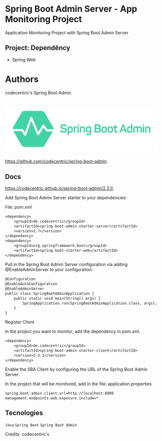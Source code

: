 # Spring Boot Admin Server - App Monitoring Project

Application Monitoring Project with Spring Boot Admin Server


## Project: Dependêncy

- Spring Web


# Authors

codecentric's Spring Boot Admin


<h1 align="center">
    <img alt="codecentric" title="codecentric" src="https://github.com/codecentric/spring-boot-admin/blob/master/images/logo-spring-boot-admin.png"  /><br>
</h1>


https://github.com/codecentric/spring-boot-admin

## Docs

https://codecentric.github.io/spring-boot-admin/2.3.1/


Add Spring Boot Admin Server starter to your dependencies:

File: pom.xml

```
<dependency>
    <groupId>de.codecentric</groupId>
    <artifactId>spring-boot-admin-starter-server</artifactId>
    <version>2.?</version>
</dependency>
<dependency>
    <groupId>org.springframework.boot</groupId>
    <artifactId>spring-boot-starter-web</artifactId>
</dependency>

```

Pull in the Spring Boot Admin Server configuration via adding @EnableAdminServer to your configuration:

```
@Configuration
@EnableAutoConfiguration
@EnableAdminServer
public class SpringBootAdminApplication {
    public static void main(String[] args) {
        SpringApplication.run(SpringBootAdminApplication.class, args);
    }
}

```


Register Client

In the project you want to monitor, add the dependency in pom.xml.

```
<dependency>
    <groupId>de.codecentric</groupId>
    <artifactId>spring-boot-admin-starter-client</artifactId>
    <version>2.3.1</version>
</dependency>
```

Enable the SBA Client by configuring the URL of the Spring Boot Admin Server:

In the project that will be monitored, add in the file: application.properties 

```
spring.boot.admin.client.url=http://localhost:8080  
management.endpoints.web.exposure.include=*  
```



## Tecnologies

`Java` `Spring Boot` `Spring Boot Admin` 
 
 
 
 
 Credits: codecentric's